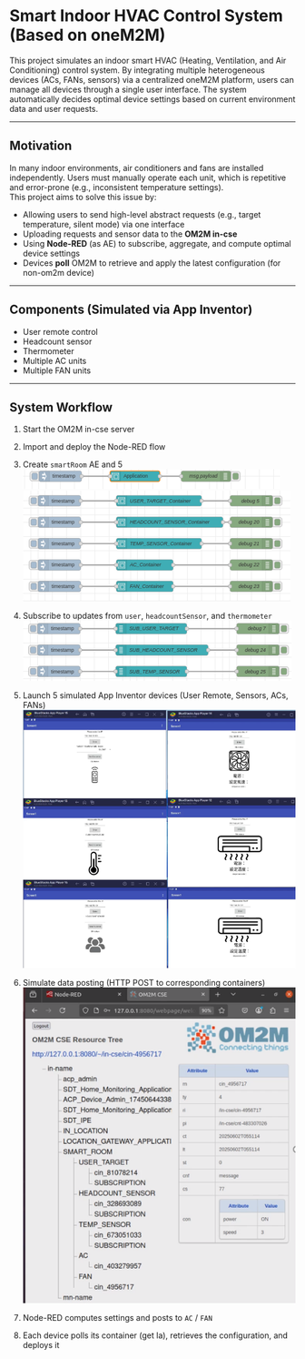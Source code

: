 # Smart Indoor HVAC Control System (Based on oneM2M)

This project simulates an indoor smart HVAC (Heating, Ventilation, and Air Conditioning) control system. By integrating multiple heterogeneous devices (ACs, FANs, sensors) via a centralized oneM2M platform, users can manage all devices through a single user interface. The system automatically decides optimal device settings based on current environment data and user requests.

---

##  Motivation

In many indoor environments, air conditioners and fans are installed independently. Users must manually operate each unit, which is repetitive and error-prone (e.g., inconsistent temperature settings).  
This project aims to solve this issue by:

- Allowing users to send high-level abstract requests (e.g., target temperature, silent mode) via one interface
- Uploading requests and sensor data to the **OM2M in-cse**
- Using **Node-RED** (as AE) to subscribe, aggregate, and compute optimal device settings
- Devices **poll** OM2M to retrieve and apply the latest configuration (for non-om2m device)

---
## Components (Simulated via App Inventor)

- User remote control
- Headcount sensor
- Thermometer
- Multiple AC units
- Multiple FAN units

---

## System Workflow

1. Start the OM2M in-cse server
2. Import and deploy the Node-RED flow
3. Create `smartRoom` AE and 5  
![AE](./snapshots/AE.png)  
![container](./snapshots/container.png)

4. Subscribe to updates from `user`, `headcountSensor`, and `thermometer`  
![subscription](./snapshots/subscription.png)  
5. Launch 5 simulated App Inventor devices (User Remote, Sensors, ACs, FANs)  
![AppInventor](./snapshots/AppInventor.png)  
6. Simulate data posting (HTTP POST to corresponding containers)  
![imagecotentInstance](./snapshots/contentInstance.png)  

7. Node-RED computes settings and posts to `AC` / `FAN`
8. Each device polls its container (get la), retrieves the configuration, and deploys it




